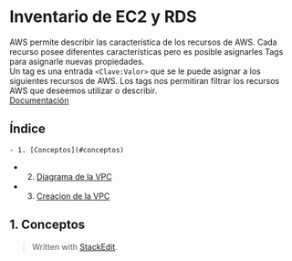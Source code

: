 
# Inventario de EC2 y RDS 

AWS permite describir las característica de los recursos de AWS. Cada recurso posee diferentes características pero es posible asignarles Tags para asignarle nuevas propiedades.  
Un tag es una entrada ``<Clave:Valor>`` que se le puede asignar  a los siguientes recursos de AWS.
Los tags nos permitiran filtrar los recursos AWS que deseemos utilizar o describir.   
[Documentación](https://docs.aws.amazon.com/general/latest/gr/aws_tagging.html)

## Índice 
	- 1. [Conceptos](#conceptos) 
- 2. [Diagrama de la VPC](#diagrama)
- 3. [Creacion de la VPC](#creacion)
## 1. Conceptos <a name="conceptos"></a>



> Written with [StackEdit](https://stackedit.io/).
<!--stackedit_data:
eyJoaXN0b3J5IjpbOTU0MzU1ODUwLDEyNDEwNDk4MDFdfQ==
-->